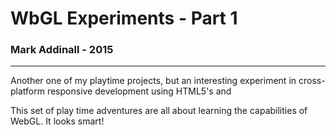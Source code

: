 # WbGL Experiments - Part 1
### Mark Addinall - 2015
___


Another one of my playtime projects, but an interesting experiment in cross-platform responsive development using HTML5's <canvas> and <audio> elements.

This set of play time adventures are all about learning the capabilities of WebGL.  It looks smart!

